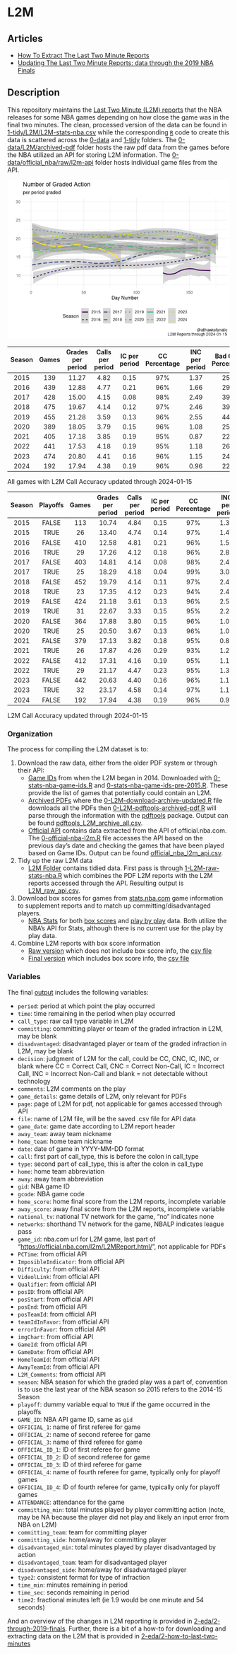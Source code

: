 
<!-- README.md is generated from README.Rmd. Please edit README.Rmd for corrections file -->

# L2M

## Articles

- [How To Extract The Last Two Minute
  Reports](2-eda/2-how-to-last-two-minutes)
- [Updating The Last Two Minute Reports: data through the 2019 NBA
  Finals](2-eda/2-through-2019-finals)

## Description

This repository maintains the [Last Two Minute (L2M)
reports](https://official.nba.com/2021-22-nba-officiating-last-two-minute-reports/)
that the NBA releases for some NBA games depending on how close the game
was in the final two minutes. The clean, processed version of the data
can be found in
[1-tidy/L2M/L2M-stats-nba.csv](1-tidy/L2M/L2M-stats-nba.csv) while the
corresponding [`R`](https://www.r-project.org/) code to create this data
is scattered across the [0-data](0-data) and [1-tidy](1-tidy) folders.
The [0-data/L2M/archived-pdf](0-data/L2M/archived-pdf) folder hosts the
raw pdf data from the games before the NBA utilized an API for storing
L2M information. The
[0-data/official_nba/raw/l2m-api](0-data/official_nba/raw/l2m-api)
folder hosts individual game files from the API.

![](README_files/figure-gfm/calls-1.png)<!-- -->

| Season | Games | Grades per period | Calls per period | IC per period | CC Percentage | INC per period | Bad Calls Percentage | CNC per period |
|:------:|:-----:|:-----------------:|:----------------:|:-------------:|:-------------:|:--------------:|:--------------------:|:--------------:|
|  2015  |  139  |       11.27       |       4.82       |     0.15      |      97%      |      1.37      |         25%          |      5.08      |
|  2016  |  439  |       12.88       |       4.77       |     0.21      |      96%      |      1.66      |         29%          |      6.45      |
|  2017  |  428  |       15.00       |       4.15       |     0.08      |      98%      |      2.49      |         39%          |      8.36      |
|  2018  |  475  |       19.67       |       4.14       |     0.12      |      97%      |      2.46      |         39%          |     13.07      |
|  2019  |  455  |       21.28       |       3.59       |     0.13      |      96%      |      2.55      |         44%          |     15.14      |
|  2020  |  389  |       18.05       |       3.79       |     0.15      |      96%      |      1.08      |         25%          |     13.18      |
|  2021  |  405  |       17.18       |       3.85       |     0.19      |      95%      |      0.87      |         22%          |     12.47      |
|  2022  |  441  |       17.53       |       4.18       |     0.19      |      95%      |      1.18      |         26%          |     12.18      |
|  2023  |  474  |       20.80       |       4.41       |     0.16      |      96%      |      1.15      |         24%          |     15.24      |
|  2024  |  192  |       17.94       |       4.38       |     0.19      |      96%      |      0.96      |         22%          |     12.59      |

All games with L2M Call Accuracy updated through 2024-01-15

| Season | Playoffs | Games | Grades per period | Calls per period | IC per period | CC Percentage | INC per period | Bad Calls Percentage | CNC per period |
|:------:|:--------:|:-----:|:-----------------:|:----------------:|:-------------:|:-------------:|:--------------:|:--------------------:|:--------------:|
|  2015  |  FALSE   |  113  |       10.74       |       4.84       |     0.15      |      97%      |      1.36      |         24%          |      4.54      |
|  2015  |   TRUE   |  26   |       13.40       |       4.74       |     0.14      |      97%      |      1.43      |         25%          |      7.23      |
|  2016  |  FALSE   |  410  |       12.58       |       4.81       |     0.21      |      96%      |      1.58      |         28%          |      6.18      |
|  2016  |   TRUE   |  29   |       17.26       |       4.12       |     0.18      |      96%      |      2.82      |         43%          |     10.32      |
|  2017  |  FALSE   |  403  |       14.81       |       4.14       |     0.08      |      98%      |      2.46      |         38%          |      8.21      |
|  2017  |   TRUE   |  25   |       18.29       |       4.18       |     0.04      |      99%      |      3.07      |         43%          |     11.04      |
|  2018  |  FALSE   |  452  |       19.79       |       4.14       |     0.11      |      97%      |      2.47      |         39%          |     13.18      |
|  2018  |   TRUE   |  23   |       17.35       |       4.12       |     0.23      |      94%      |      2.42      |         41%          |     10.81      |
|  2019  |  FALSE   |  424  |       21.18       |       3.61       |     0.13      |      96%      |      2.57      |         44%          |     14.99      |
|  2019  |   TRUE   |  31   |       22.67       |       3.33       |     0.15      |      95%      |      2.21      |         43%          |     17.13      |
|  2020  |  FALSE   |  364  |       17.88       |       3.80       |     0.15      |      96%      |      1.08      |         25%          |     13.00      |
|  2020  |   TRUE   |  25   |       20.50       |       3.67       |     0.13      |      96%      |      1.03      |         25%          |     15.80      |
|  2021  |  FALSE   |  379  |       17.13       |       3.82       |     0.18      |      95%      |      0.84      |         22%          |     12.48      |
|  2021  |   TRUE   |  26   |       17.87       |       4.26       |     0.29      |      93%      |      1.26      |         28%          |     12.35      |
|  2022  |  FALSE   |  412  |       17.31       |       4.16       |     0.19      |      95%      |      1.17      |         25%          |     11.98      |
|  2022  |   TRUE   |  29   |       21.17       |       4.47       |     0.23      |      95%      |      1.33      |         27%          |     15.37      |
|  2023  |  FALSE   |  442  |       20.63       |       4.40       |     0.16      |      96%      |      1.15      |         24%          |     15.09      |
|  2023  |   TRUE   |  32   |       23.17       |       4.58       |     0.14      |      97%      |      1.19      |         23%          |     17.39      |
|  2024  |  FALSE   |  192  |       17.94       |       4.38       |     0.19      |      96%      |      0.96      |         22%          |     12.59      |

L2M Call Accuracy updated through 2024-01-15

### Organization

The process for compiling the L2M dataset is to:

1.  Download the raw data, either from the older PDF system or through
    their API:
    - [Game IDs](0-data/stats_nba) from when the L2M began in 2014.
      Downloaded with
      [0-stats-nba-game-ids.R](0-data/0-stats-nba-game-ids.R) and
      [0-stats-nba-game-ids-pre-2015.R](0-data/0-stats-nba-game-ids-pre-2015.R).
      These provide the list of games that potentially could contain an
      L2M.
    - [Archived PDFs](0-data/L2M/archived-pdf) where the
      [0-L2M-download-archive-updated.R](0-data/0-L2M-download-archive-updated.R)
      file downloads all the PDFs then
      [0-L2M-pdftools-archived-pdf.R](0-data/0-L2M-pdftools-archived-pdf.R)
      will parse through the information with the
      [pdftools](https://github.com/ropensci/pdftools) package. Output
      can be found
      [pdftools_L2M_archive_all.csv](0-data/L2M/archived-pdf/pdftools_L2M_archive_all.csv).
    - [Official API](0-data/official_nba) contains data extracted from
      the API of official.nba.com. The
      [0-official-nba-l2m.R](0-data/0-official-nba-l2m.R) file accesses
      the API based on the previous day’s date and checking the games
      that have been played based on Game IDs. Output can be found
      [official_nba_l2m_api.csv](0-data/official_nba/official_nba_l2m_api.csv).
2.  Tidy up the raw L2M data
    - [L2M Folder](1-tidy/L2M/) contains tidied data. First pass is
      through [1-L2M-raw-stats-nba.R](1-tidy/1-L2M-raw-stats-nba.R)
      which combines the PDF L2M reports with the L2M reports accessed
      through the API. Resulting output is
      [L2M_raw_api.csv](1-tidy/L2M/L2M_raw_api.csv).
3.  Download box scores for games from
    [stats.nba.com](https://stats.nba.com/) game information to
    supplement reports and to match up committing/disadvantaged players.
    - [NBA Stats](0-data/stats_nba/) for both [box
      scores](0-data/0-stats-nba-box-data.R) and [play by
      play](0-data/0-stats-nba-pbp-data.R) data. Both utilize the NBA’s
      API for Stats, although there is no current use for the play by
      play data.
4.  Combine L2M reports with box score information
    - [Raw version](1-tid1-L2M-raw-stats-nba.R) which does not include
      box score info, the [csv file](1-tidy/L2M_raw_api.csv)
    - [Final version](1-tidy/1-L2M-stats-nba.R) which includes box score
      info, the [csv file](1-tidy/L2M/L2M_stats_nba.csv)

### Variables

The final [output](1-tidy/L2M/L2M_stats_nba.csv) includes the following
variables:

- `period`: period at which point the play occurred
- `time`: time remaining in the period when play occurred
- `call_type`: raw call type variable in L2M
- `committing`: committing player or team of the graded infraction in
  L2M, may be blank
- `disadvantaged`: disadvantaged player or team of the graded infraction
  in L2M, may be blank
- `decision`: judgment of L2M for the call, could be CC, CNC, IC, INC,
  or blank where CC = Correct Call, CNC = Correct Non-Call, IC =
  Incorrect Call, INC = Incorrect Non-Call and blank = not detectable
  without technology
- `comments`: L2M comments on the play
- `game_details`: game details of L2M, only relevant for PDFs
- `page`: page of L2M for pdf, not applicable for games accessed through
  API
- `file`: name of L2M file, will be the saved .csv file for API data
- `game_date`: game date according to L2M report header
- `away_team`: away team nickname
- `home_team`: home team nickname
- `date`: date of game in YYYY-MM-DD format
- `call`: first part of call_type, this is before the colon in call_type
- `type`: second part of call_type, this is after the colon in call_type
- `home`: home team abbreviation
- `away`: away team abbreviation
- `gid`: NBA game ID
- `gcode`: NBA game code
- `home_score`: home final score from the L2M reports, incomplete
  variable
- `away_score`: away final score from the L2M reports, incomplete
  variable
- `national_tv`: national TV network for the game, “no” indicates none
- `networks`: shorthand TV network for the game, NBALP indicates league
  pass
- `game_id`: nba.com url for L2M game, last part of
  “<https://official.nba.com/l2m/L2MReport.html/>”, not applicable for
  PDFs
- `PCTime`: from official API
- `ImposibleIndicator`: from official API
- `Difficulty`: from official API
- `VideolLink`: from official API
- `Qualifier`: from official API
- `posID`: from official API
- `posStart`: from official API
- `posEnd`: from official API
- `posTeamId`: from official API
- `teamIdInFavor`: from official API
- `errorInFavor`: from official API
- `imgChart`: from official API
- `GameId`: from official API
- `GameDate`: from official API
- `HomeTeamId`: from official API
- `AwayTeamId`: from official API
- `L2M_Comments`: from official API
- `season`: NBA season for which the graded play was a part of,
  convention is to use the last year of the NBA season so 2015 refers to
  the 2014-15 Season
- `playoff`: dummy variable equal to `TRUE` if the game occurred in the
  playoffs
- `GAME_ID`: NBA API game ID, same as `gid`
- `OFFICIAL_1`: name of first referee for game
- `OFFICIAL_2`: name of second referee for game
- `OFFICIAL_3`: name of third referee for game
- `OFFICIAL_ID_1`: ID of first referee for game
- `OFFICIAL_ID_2`: ID of second referee for game
- `OFFICIAL_ID_3`: ID of third referee for game
- `OFFICIAL_4`: name of fourth referee for game, typically only for
  playoff games
- `OFFICIAL_ID_4`: ID of fourth referee for game, typically only for
  playoff games
- `ATTENDANCE`: attendance for the game
- `committing_min`: total minutes played by player committing action
  (note, may be NA because the player did not play and likely an input
  error from NBA on L2M)
- `committing_team`: team for committing player
- `committing_side`: home/away for committing player
- `disadvantaged_min`: total minutes played by player disadvantaged by
  action
- `disadvantaged_team`: team for disadvantaged player
- `disadvantaged_side`: home/away for disadvantaged player
- `type2`: consistent format for type of infraction
- `time_min`: minutes remaining in period
- `time_sec`: seconds remaining in period
- `time2`: fractional minutes left (ie 1.9 would be one minute and 54
  seconds)

And an overview of the changes in L2M reporting is provided in
[2-eda/2-through-2019-finals](2-eda/2-through-2019-finals). Further,
there is a bit of a how-to for downloading and extracting data on the
L2M that is provided in
[2-eda/2-how-to-last-two-minutes](2-eda/2-how-to-last-two-minutes)
